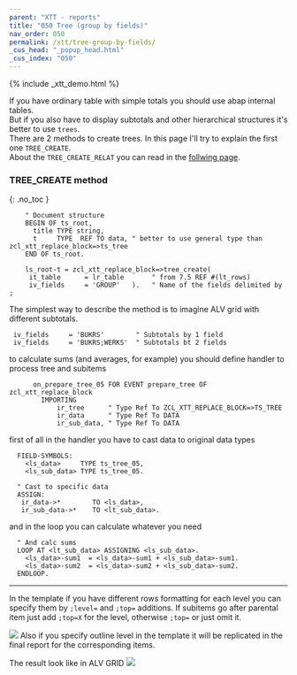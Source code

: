 ```yaml
---
parent: "XTT - reports"
title: "050 Tree (group by fields)"
nav_order: 050
permalink: /xtt/tree-group-by-fields/
_cus_head: "_popup_head.html"
_cus_index: "050"
---
```


{% include _xtt_demo.html %}

If you have ordinary table with simple totals you should use abap internal tables.<br/>
But if you also have to display subtotals and other hierarchical structures it's better to use `trees`.<br/>
There are 2 methods to create trees. In this page I'll try to explain the first one `TREE_CREATE`.<br/>
About the `TREE_CREATE_RELAT` you can read in the [follwing page](../tree-group-by-field-relations/).

### TREE_CREATE method
{: .no_toc }

```abap
    " Document structure
    BEGIN OF ts_root,
      title TYPE string,
      t     TYPE  REF TO data, " better to use general type than zcl_xtt_replace_block=>ts_tree
    END OF ts_root.

    ls_root-t = zcl_xtt_replace_block=>tree_create(
     it_table      = lr_table       " from 7.5 REF #(lt_rows)
     iv_fields     = 'GROUP'   ).   " Name of the fields delimited by ;
```
The simplest way to describe the method is to imagine ALV grid with different subtotals.
```abap
 iv_fields     = 'BUKRS'        " Subtotals by 1 field
 iv_fields     = 'BUKRS;WERKS'  " Subtotals bt 2 fields
```

to calculate sums (and averages, for example) you should define handler to process tree and subitems
```abap
      on_prepare_tree_05 FOR EVENT prepare_tree OF zcl_xtt_replace_block
        IMPORTING
            ir_tree      " Type Ref To ZCL_XTT_REPLACE_BLOCK=>TS_TREE
            ir_data      " Type Ref To DATA
            ir_sub_data, " Type Ref To DATA
```
first of all in the handler you have to cast data to original data types
```abap
  FIELD-SYMBOLS:
    <ls_data>     TYPE ts_tree_05,
    <ls_sub_data> TYPE ts_tree_05.

  " Cast to specific data
  ASSIGN:
   ir_data->*        TO <ls_data>,
   ir_sub_data->*    TO <lt_sub_data>.
```
and in the loop you can calculate whatever you need
```abap
  " And calc sums
  LOOP AT <lt_sub_data> ASSIGNING <ls_sub_data>.
    <ls_data>-sum1  = <ls_data>-sum1 + <ls_sub_data>-sum1.
    <ls_data>-sum2  = <ls_data>-sum2 + <ls_sub_data>-sum2.
  ENDLOOP.
```

***
In the template if you have different rows formatting for each level you can specify them by `;level=` and `;top=` additions.
If subitems go after parental item just add `;top=X` for the level, otherwise `;top=` or just omit it.

![](https://raw.githubusercontent.com/wiki/bizhuka/xtt/img/tree_01.png)
Also if you specify outline level in the template it will be replicated in the final report for the corresponding items.

The result look like in ALV GRID
![](https://raw.githubusercontent.com/wiki/bizhuka/xtt/img/tree_02.png)
